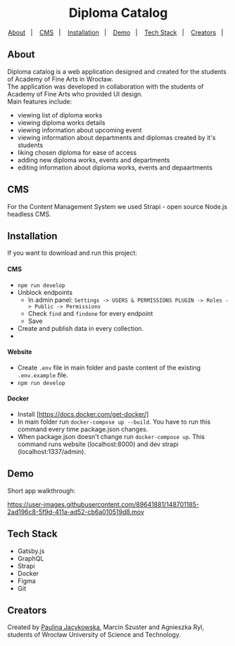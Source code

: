 <h1 align='center'>
  <strong>Diploma Catalog</strong>
</h1>

<p align='center'>
  <a href='#about'>About</a>&nbsp;&nbsp;&nbsp;|&nbsp;&nbsp;&nbsp;
  <a href='#cms'>CMS</a>&nbsp;&nbsp;&nbsp;|&nbsp;&nbsp;&nbsp;
  <a href='#installation'>Installation</a>&nbsp;&nbsp;&nbsp;|&nbsp;&nbsp;&nbsp;
  <a href='#demo'>Demo</a>&nbsp;&nbsp;&nbsp;|&nbsp;&nbsp;&nbsp;
  <a href='#tech-stack'>Tech Stack</a>&nbsp;&nbsp;&nbsp;|&nbsp;&nbsp;&nbsp;
  <a href='#creators'>Creators</a>&nbsp;&nbsp;&nbsp;|&nbsp;&nbsp;&nbsp;
</p>

## About

<p>
  Diploma catalog is a web application designed and created for the students of Academy of Fine Arts in Wrocław.<br>
  The application was developed in collaboration with the students of Academy of Fine Arts who provided UI design.<br>
  Main features include: 
  <ul>
    <li>viewing list of diploma works</li>
    <li>viewing diploma works details</li>
    <li>viewing information about upcoming event</li>
    <li>viewing information about departments and diplomas created by it's students</li>
    <li>liking chosen diploma for ease of access</li>
    <li>adding new diploma works, events and departments</li>
    <li>editing information about diploma works, events and depaartments</li>
  </ul>
</p>

## CMS

<p>
 For the Content Management System we used Strapi - open source Node.js headless CMS. 
</p>

## Installation 

If you want to download and run this project: 

#### CMS
- `npm run develop`
- Unblock endpoints
  - In admin panel: `Settings -> USERS & PERMISSIONS PLUGIN -> Roles -> Public -> Permissions`
  - Check `find` and `findone` for every endpoint
  - Save
- Create and publish data in every collection.
- 
#### Website

- Create `.env` file in main folder and paste content of the existing `.env.example` file.
- `npm run develop`

#### Docker

- Install [https://docs.docker.com/get-docker/]
- In main folder run `docker-compose up --build`. You have to run this command every time package.json changes.
- When package.json doesn't change run `docker-compose up`. This command runs website (localhost:8000) and dev strapi (localhost:1337/admin).

## Demo 

Short app walkthrough:

https://user-images.githubusercontent.com/89641881/148701185-2ad196c8-5f9d-411a-ad52-cb6a010519d8.mov

## Tech Stack

<ul>
  <li>Gatsby.js</li>
  <li>GraphQL</li>
  <li>Strapi</li>
  <li>Docker</li>
  <li>Figma</li>
  <li>Git</li>
</ul>
  
## Creators
Created by [Paulina Jacykowska](https://github.com/paulinabjacykowska), Marcin Szuster and Agnieszka Ryl, students of Wrocław University of Science and Technology.

